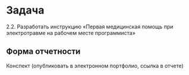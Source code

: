 # Задача 
2.2. Разработать инструкцию «Первая медицинская помощь при электротравме на рабочем месте программиста»

## Форма отчетности
Конспект (опубликовать в электронном портфолио, ссылка в отчете)


